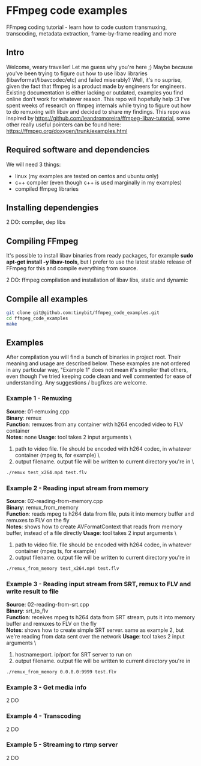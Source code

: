 # FFmpeg code examples
FFmpeg coding tutorial - learn how to code custom transmuxing, transcoding, metadata extraction, frame-by-frame reading and more

## Intro
Welcome, weary traveller! Let me guess why you're here ;) Maybe because you've been trying to figure out how to use libav libraries (libavformat/libavcodec/etc) and failed miserably? Well, it's no suprise, given the fact that ffmpeg is a product made by engineers for engineers. Existing documentation is either lacking or outdated, examples you find online don't work for whatever reason. This repo will hopefully help :3 I've spent weeks of research on ffmpeg internals while trying to figure out how to do remuxing with libav and decided to share my findings. This repo was inspired by https://github.com/leandromoreira/ffmpeg-libav-tutorial, some other really useful pointers can be found here: https://ffmpeg.org/doxygen/trunk/examples.html

## Required software and dependencies
We will need 3 things:
- linux (my examples are tested on centos and ubuntu only)
- c++ compiler (even though c++ is used marginally in my examples)
- compiled ffmpeg libraries

## Installing dependengies
2 DO: compiler, dep libs

## Compiling FFmpeg
It's possible to install libav binaries from ready packages, for example **sudo apt-get install -y libav-tools**, but I prefer to use the latest stable release of FFmpeg for this and compile everything from source.

2 DO: ffmpeg compilation and installation of libav libs, static and dynamic

## Compile all examples
```bash
git clone git@github.com:tinybit/ffmpeg_code_examples.git
cd ffmpeg_code_examples
make
```

## Examples
After compilation you will find a bunch of binaries in project root. Their meaning and usage are described below.
These examples are not ordered in any particular way, "Example 1" does not mean it's simplier that others, even though I've tried keeping code clean and well commented for ease of understanding. Any suggestions / bugfixes are welcome.

### Example 1 - Remuxing
**Source**: 01-remuxing.cpp \
**Binary**: remux \
**Function**: remuxes from any container with h264 encoded video to FLV container \
**Notes**: none
**Usage**: tool takes 2 input arguments \
1) path to video file. file should be encoded with h264 codec, in whatever container (mpeg ts, for example) \
2) output filename. output file will be written to current directory you're in \
```bash
./remux test_x264.mp4 test.flv
```

### Example 2 - Reading input stream from memory
**Source**: 02-reading-from-memory.cpp \
**Binary**: remux_from_memory \
**Function**: reads mpeg ts h264 data from file, puts it into memory buffer and remuxes to FLV on the fly \
**Notes**: shows how to create AVFormatContext that reads from memory buffer, instead of a file directly
**Usage**: tool takes 2 input arguments \
1) path to video file. file should be encoded with h264 codec, in whatever container (mpeg ts, for example)
2) output filename. output file will be written to current directory you're in

```bash
./remux_from_memory test_x264.mp4 test.flv
```

### Example 3 - Reading input stream from SRT, remux to FLV and write result to file
**Source**: 02-reading-from-srt.cpp \
**Binary**: srt_to_flv \
**Function**: receives mpeg ts h264 data from SRT stream, puts it into memory buffer and remuxes to FLV on the fly \
**Notes**: shows how to create simple SRT server. same as example 2, but we're reading from data sent over the network
**Usage**: tool takes 2 input arguments \
1) hostname:port. ip/port for SRT server to run on
2) output filename. output file will be written to current directory you're in

```bash
./remux_from_memory 0.0.0.0:9999 test.flv
```

### Example 3 - Get media info
2 DO

### Example 4 - Transcoding
2 DO

### Example 5 - Streaming to rtmp server
2 DO
